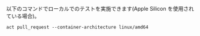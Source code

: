 以下のコマンドでローカルでのテストを実施できます(Apple Silicon を使用されている場合)。

```
act pull_request --container-architecture linux/amd64
```
